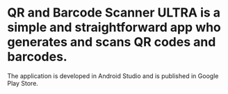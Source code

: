 # QR and Barcode Scanner ULTRA is a simple and straightforward app who generates and scans QR codes and barcodes. 
The application is developed in Android Studio and is published in Google Play Store.
